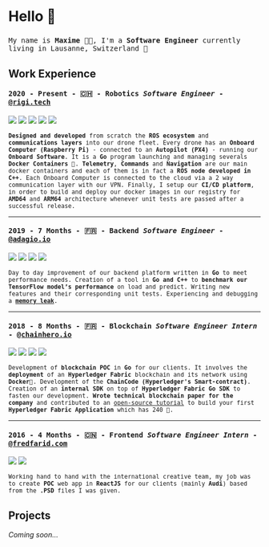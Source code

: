 # Hello 👋

### 
<samp>My name is **Maxime** :technologist:, I'm a **Software Engineer** currently living in Lausanne, Switzerland 🍫<samp>

## Work Experience

#### <samp>2020 - Present - :switzerland: - **Robotics** *Software Engineer* - [@rigi.tech](https://rigi.tech/)<samp>
  
<p align="left">
        <img src="https://img.shields.io/badge/-C++-ff69b4" />
        <img src="https://img.shields.io/badge/-ROS-brightgreen" />
        <img src="https://img.shields.io/badge/-Go-blue" />
        <img src="https://img.shields.io/badge/-Docker-0db7ed" />
        <img src="https://img.shields.io/badge/-DevOps-00008b" />
</p>

<sub><samp>**Designed and developed** from scratch the **ROS ecosystem** and **communications layers** into our drone fleet. Every drone has an **Onboard Computer (Raspberry Pi)** - connected to an **Autopilot (PX4)** - running our **Onboard Software**. It is a **Go** program launching and managing severals **Docker Containers** :whale:. **Telemetry**, **Commands** and **Navigation** are our main docker containers and each of them is in fact a **ROS node developed in C++**. Each Onboard Computer is connected to the cloud via a 2 way communication layer with our VPN. Finally, I setup our **CI/CD platform**, in order to build and deploy our docker images in our registry for **AMD64** and **ARM64** architecture whenever unit tests are passed after a successful release.</samp></sub>

___
#### <samp>2019 - 7 Months - :fr: - **Backend** *Software Engineer* - [@adagio.io](https://adagio.io/)<samp>
  
<p align="left">
        <img src="https://img.shields.io/badge/-Go-blue" />
        <img src="https://img.shields.io/badge/-Docker-0db7ed" />
        <img src="https://img.shields.io/badge/-C++-ff69b4" />
        <img src="https://img.shields.io/badge/-Tensorflow-yellow" />
</p>

<sub><samp>Day to day improvement of our backend platform written in **Go** to meet performance needs. Creation of a tool in **Go and C++** to **benchmark our TensorFlow model’s performance** on load and predict. Writing new features and their corresponding unit tests. Experiencing and debugging a [**memory leak**](https://github.com/tensorflow/tensorflow/issues/36155#issuecomment-585307933).</samp></sub>
___
#### <samp>2018 - 8 Months - :fr: - **Blockchain** *Software Engineer Intern* - [@chainhero.io](https://chainhero.io/)<samp>

<p align="left">
        <img src="https://img.shields.io/badge/-Go-blue" />
        <img src="https://img.shields.io/badge/-Docker-0db7ed" />
        <img src="https://img.shields.io/badge/-Hyperledger Fabric-orange" />
        <img src="https://img.shields.io/badge/-Open Source-black" />
</p>

<sub><samp>Development of **blockchain POC** in **Go** for our clients. It involves the **deployment** of an **Hyperledger Fabric** blockchain and its network using **Docker**🐳. Development of the **ChainCode (Hyperledger's Smart-contract)**. Creation of an **internal SDK** on top of **Hyperledger Fabric Go SDK** to fasten our development. **Wrote technical blockchain paper for the company** and contributed to an [open-source tutorial](https://github.com/chainHero/heroes-service) to build your first **Hyperledger Fabric Application** which has 240 :star2:.</samp></sub>
___
#### <samp>2016 - 4 Months - :cn: - **Frontend** *Software Engineer Intern* - [@fredfarid.com](https://fredfarid.com/)<samp>

<p align="left">
        <img src="https://img.shields.io/badge/-ReactJs-61DBFB" />
        <img src="https://img.shields.io/badge/-Docker-0db7ed" />
</p>

<sub><samp>Working hand to hand with the international creative team, my job was to create **POC** web app in **ReactJS** for our clients (mainly **Audi**) based from the **.PSD** files I was given.</samp></sub>

## Projects

*Coming soon...*
